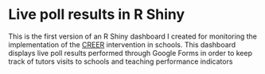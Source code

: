 # Live poll results in R Shiny

This is the first version of an R Shiny dashboard I created for monitoring the implementation of the [CREER](https://www.grade.org.pe/creer/) intervention in schools. This dashboard displays live poll results performed through Google Forms in order to keep track of tutors visits to schools and teaching performance indicators
